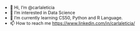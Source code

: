 - 👋 Hi, I’m @carlaleticia
- 👀 I’m interested in Data Science
- 🌱 I’m currently learning CS50, Python and R Language.
- 📫 How to reach me https://www.linkedin.com/in/carlaleticia/

<!---
carlaleticia/carlaleticia is a ✨ special ✨ repository because its `README.md` (this file) appears on your GitHub profile.
You can click the Preview link to take a look at your changes.
--->
